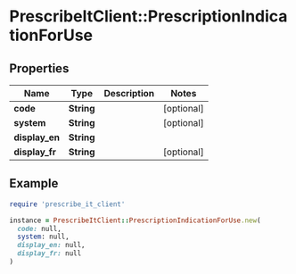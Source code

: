 # PrescribeItClient::PrescriptionIndicationForUse

## Properties

| Name | Type | Description | Notes |
| ---- | ---- | ----------- | ----- |
| **code** | **String** |  | [optional] |
| **system** | **String** |  | [optional] |
| **display_en** | **String** |  |  |
| **display_fr** | **String** |  | [optional] |

## Example

```ruby
require 'prescribe_it_client'

instance = PrescribeItClient::PrescriptionIndicationForUse.new(
  code: null,
  system: null,
  display_en: null,
  display_fr: null
)
```

